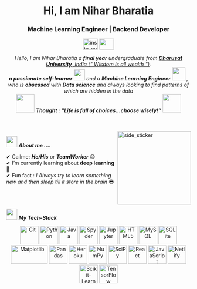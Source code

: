 <h1 align="center">Hi, I am Nihar Bharatia </h1>
<h3 align="center">Machine Learning Engineer | Backend Developer </h3>
<p align="center">
<a href="https://instagram.com/nihrrr.999" target="blank"><img align="center" src="https://github.com/user-attachments/assets/4bc86442-75de-412c-a7a6-b93436203c25" alt="insta_ovindu" height="30" width="40" /></a>
 <a href = "mailto: niharbharatia614@gmail.com"><img align="center" src="https://seeklogo.com/images/G/gmail-new-2020-logo-32DBE11BB4-seeklogo.com.png" height="30" width="40" /></a>
</p>
</p>



<p align="center">
  <em>
    Hello, I am Nihar Bharatia a <b>final year</b> undergraduate from <a href="https://www.charusat.ac.in/"> <b>Charusat University</b>, India (" Wisdom is all wealth ")</a>. <br>
    <b>a passionate self-learner</b> <img src="https://github.com/TheDudeThatCode/TheDudeThatCode/blob/master/Assets/Developer.gif" width="30px"> and a <b>Machine Learning Engineer</b>&nbsp;<img src="https://github.com/TheDudeThatCode/TheDudeThatCode/blob/master/Assets/Designer.gif" width="36px">&nbsp,<br>who is <b>obsessed</b>
    with <b>Data science</b> and always looking to find patterns of which are hidden in the data 
  </em> 
  <br>
  <img src="https://media.giphy.com/media/gH3LO09IOiZIqePwv9/giphy.gif" width="50" /> <b><i align="center">Thought : "Life is full of choices…choose wisely!”</i></b> <img src="https://media.giphy.com/media/qjqUcgIyRjsl2/giphy.gif" width="50" />
</p>
<br><br>
<img align="right" width=200px height=200px alt="side_sticker" src="https://media.giphy.com/media/TEnXkcsHrP4YedChhA/giphy.gif" />

<img src="https://media.giphy.com/media/iY8CRBdQXODJSCERIr/giphy.gif" width="30px">&nbsp;***About me ....***

✔ Callme: ***He/His*** or ***TeamWorker*** 😊 <br>
✔ I’m currently learning about **deep learning**🥰<br>
✔ Fun fact : *I Always try to learn something new and then sleep till it store in the brain* 😎<br><br><br><br>
 

<img src="https://media.giphy.com/media/iY8CRBdQXODJSCERIr/giphy.gif" width="30px">&nbsp;***My Tech-Stack***

<p align="center">
  <img src="https://github.com/uannabi/-/blob/master/resource/git.svg" alt="Git" height="50"/>
  <img src="https://github.com/uannabi/-/blob/master/resource/python-icon.svg" alt="Python" height="50"/>
  <img src="https://www.vectorlogo.zone/logos/java/java-ar21.svg" alt="Java" height="50"/>
  <img src="https://upload.wikimedia.org/wikipedia/commons/7/7e/Spyder_logo.svg" alt="Spyder" height="50"/>
  <img src="https://www.vectorlogo.zone/logos/jupyter/jupyter-ar21.svg" alt="Jupyter" height="50"/>
  <img src="https://www.vectorlogo.zone/logos/w3_html5/w3_html5-ar21.svg" alt="HTML5" height="50"/>
  <img src="https://www.vectorlogo.zone/logos/mysql/mysql-ar21.svg" alt="MySQL" height="50"/>
  <img src="https://www.vectorlogo.zone/logos/sqlite/sqlite-ar21.svg" alt="SQLite" height="50"/>
  <img src="https://matplotlib.org/2.2.5/_images/sphx_glr_logos2_001.png" alt="Matplotlib" height="50" width="100"/>
  <img src="https://upload.wikimedia.org/wikipedia/commons/thumb/e/ed/Pandas_logo.svg/768px-Pandas_logo.svg.png" alt="Pandas" height="50"/>
  <img src="https://www.vectorlogo.zone/logos/heroku/heroku-ar21.svg" alt="Heroku" height="50"/>
  <img src="https://www.vectorlogo.zone/logos/numpy/numpy-ar21.svg" alt="NumPy" height="50"/>
  <img src="https://raw.githubusercontent.com/valohai/ml-logos/master/scipy.svg" alt="SciPy" height="50"/>
  <img src="https://www.vectorlogo.zone/logos/reactjs/reactjs-ar21.svg" alt="React" height="50"/>
  <img src="https://www.vectorlogo.zone/logos/javascript/javascript-ar21.svg" alt="JavaScript" height="50"/>
  <img src="https://www.vectorlogo.zone/logos/netlifyapp_watercss/netlifyapp_watercss-ar21.svg" alt="Netlify" height="50"/>
  <img src="https://seeklogo.com/images/S/scikit-learn-logo-8766D07E2E-seeklogo.com.png" alt="Scikit-Learn" height="50"/>
  <img src="https://www.vectorlogo.zone/logos/tensorflow/tensorflow-ar21.svg" alt="TensorFlow" height="50"/>
</p>
